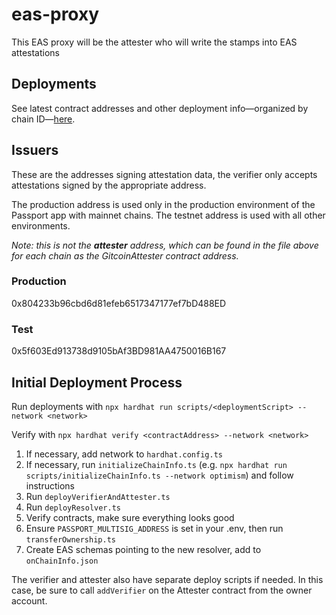 # eas-proxy

This EAS proxy will be the attester who will write the stamps into EAS attestations

## Deployments

See latest contract addresses and other deployment
info&mdash;organized by chain ID&mdash;[here](deployments/onchainInfo.json).

## Issuers

These are the addresses signing attestation data, the verifier only accepts attestations
signed by the appropriate address.

The production address is used only in the production environment of the
Passport app with mainnet chains.
The testnet address is used with all other environments.

_Note: this is not the **attester** address, which can be found in the file
above for each chain as the GitcoinAttester contract address._

### Production

0x804233b96cbd6d81efeb6517347177ef7bD488ED

### Test

0x5f603Ed913738d9105bAf3BD981AA4750016B167

## Initial Deployment Process

Run deployments with `npx hardhat run scripts/<deploymentScript> --network <network>`

Verify with `npx hardhat verify <contractAddress> --network <network>`

1. If necessary, add network to `hardhat.config.ts`
2. If necessary, run `initializeChainInfo.ts`
   (e.g. `npx hardhat run scripts/initializeChainInfo.ts --network optimism`)
   and follow instructions
3. Run `deployVerifierAndAttester.ts`
4. Run `deployResolver.ts`
5. Verify contracts, make sure everything looks good
6. Ensure `PASSPORT_MULTISIG_ADDRESS` is set in your .env, then run `transferOwnership.ts`
7. Create EAS schemas pointing to the new resolver,
   add to `onChainInfo.json`

The verifier and attester also have separate deploy scripts if needed. In this
case, be sure to call `addVerifier` on the Attester contract from the
owner account.
